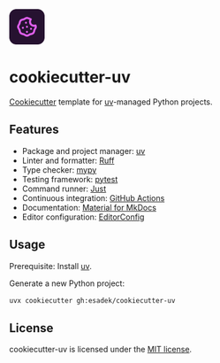 <a href="https://github.com/esadek/cookiecutter-uv">
    <img src="logo.svg" alt="cookiecutter-uv logo" width="64px" />
</a>

# cookiecutter-uv

[Cookiecutter](https://github.com/cookiecutter/cookiecutter) template for [uv](https://docs.astral.sh/uv/)-managed Python projects.

## Features

- Package and project manager: [uv](https://docs.astral.sh/uv/)
- Linter and formatter: [Ruff](https://docs.astral.sh/ruff/)
- Type checker: [mypy](https://mypy.readthedocs.io/en/stable/)
- Testing framework: [pytest](https://docs.pytest.org/en/stable/)
- Command runner: [Just](https://just.systems/man/en/)
- Continuous integration: [GitHub Actions](https://docs.github.com/en/actions)
- Documentation: [Material for MkDocs](https://squidfunk.github.io/mkdocs-material/)
- Editor configuration: [EditorConfig](https://editorconfig.org/)


## Usage

Prerequisite: Install [uv](https://docs.astral.sh/uv/getting-started/installation/).

Generate a new Python project:

```bash
uvx cookiecutter gh:esadek/cookiecutter-uv
```

## License

cookiecutter-uv is licensed under the [MIT license](LICENSE).
